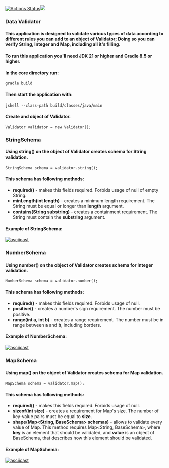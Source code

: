[![Actions Status](https://github.com/NankouFuraku/java-project-78/actions/workflows/hexlet-check.yml/badge.svg)](https://github.com/NankouFuraku/java-project-78/actions)<a href="https://codeclimate.com/github/NankouFuraku/java-project-78/test_coverage"><img src="https://api.codeclimate.com/v1/badges/d71017cc5ca002387520/test_coverage" /></a>

### Data Validator
#### This application is designed to validate various types of data according to different rules you can add to an object of Validator; Doing so you can verify String, Integer and Map, including all it's filling.
#### To run this application you'll need JDK 21 or higher and Gradle 8.5 or higher.
#### In the core directory run:
    gradle build

#### Then start the application with:
    jshell --class-path build/classes/java/main

#### Create and object of Validator.
    Validator validator = new Validator();

### StringSchema
#### Using string() on the object of Validator creates schema for String validation.
    StringSchema schema = validator.string();

#### This schema has following methods:
* __required()__ - makes this fields required. Forbids usage of null of empty String.
* __minLength(int length)__ - creates a minimum length requirement. The String must be equal or longer than __length__ argument.
* __contains(String substring)__ - creates a containment requirement. The String must contain the __substring__ argument.
#### Example of StringSchema:

[![asciicast](https://asciinema.org/a/F7neZ8S0PJZtfePBCrsIFWp9D.svg)](https://asciinema.org/a/F7neZ8S0PJZtfePBCrsIFWp9D)

### NumberSchema 
#### Using number() on the object of Validator creates schema for Integer validation.
    NumberSchema schema = validator.number(); 

#### This schema has following methods:
* __required()__ - makes this fields required. Forbids usage of null.
* __positive()__ - creates a number's sign requirement. The number must be positive.
* __range(int a, int b)__ - creates a range requirement. The number must be in range between __a__ and __b__, including borders.
#### Example of NumberSchema:
[![asciicast](https://asciinema.org/a/0D1XqQ9y5pPWwyWVdQYwnuK9j.svg)](https://asciinema.org/a/0D1XqQ9y5pPWwyWVdQYwnuK9j)

### MapSchema
#### Using map() on the object of Validator creates schema for Map validation.
    MapSchema schema = validator.map();

#### This schema has following methods:
* __required()__ - makes this fields required. Forbids usage of null.
* __sizeof(int size)__ - creates a requirement for Map's size. The number of key-value pairs must be equal to __size__.
* __shape(Map<String, BaseSchema<T>> schemas)__ - allows to validate every value of Map. This method requires Map<String, BaseSchema<String>>, where __key__ is an element that should be validated, and __value__ is an object of BaseSchema, that describes how this element should be validated.
#### Example of MapSchema:
[![asciicast](https://asciinema.org/a/Y34CUsMTN33S1tn6og56KKJeH.svg)](https://asciinema.org/a/Y34CUsMTN33S1tn6og56KKJeH)

